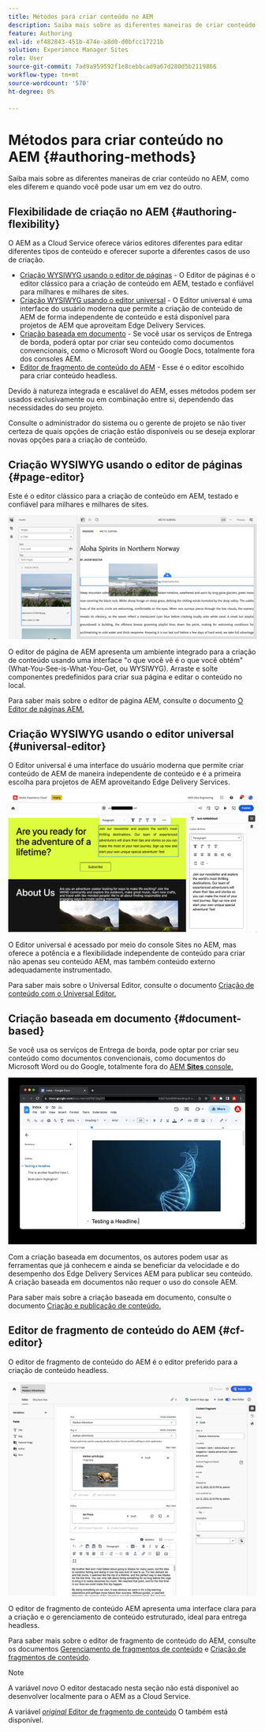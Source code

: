 ```yaml
---
title: Métodos para criar conteúdo no AEM
description: Saiba mais sobre as diferentes maneiras de criar conteúdo no AEM e como elas são diferentes.
feature: Authoring
exl-id: ef482843-451b-474e-a8d0-d0bfcc17221b
solution: Experience Manager Sites
role: User
source-git-commit: 7ad9a959592f1e8cebbcad9a67d280d5b2119866
workflow-type: tm+mt
source-wordcount: '570'
ht-degree: 0%

---
```


# Métodos para criar conteúdo no AEM {#authoring-methods}

Saiba mais sobre as diferentes maneiras de criar conteúdo no AEM, como eles diferem e quando você pode usar um em vez do outro.

## Flexibilidade de criação no AEM {#authoring-flexibility}

O AEM as a Cloud Service oferece vários editores diferentes para editar diferentes tipos de conteúdo e oferecer suporte a diferentes casos de uso de criação.

* [Criação WYSIWYG usando o editor de páginas](#page-editor) - O Editor de páginas é o editor clássico para a criação de conteúdo em AEM, testado e confiável para milhares e milhares de sites.
* [Criação WYSIWYG usando o editor universal](#universal-editor) - O Editor universal é uma interface do usuário moderna que permite a criação de conteúdo de AEM de forma independente de conteúdo e está disponível para projetos de AEM que aproveitam Edge Delivery Services.
* [Criação baseada em documento](#document-based) - Se você usar os serviços de Entrega de borda, poderá optar por criar seu conteúdo como documentos convencionais, como o Microsoft Word ou Google Docs, totalmente fora dos consoles AEM.
* [Editor de fragmento de conteúdo do AEM](#cf-editor) - Esse é o editor escolhido para criar conteúdo headless.

Devido à natureza integrada e escalável do AEM, esses métodos podem ser usados exclusivamente ou em combinação entre si, dependendo das necessidades do seu projeto.

Consulte o administrador do sistema ou o gerente de projeto se não tiver certeza de quais opções de criação estão disponíveis ou se deseja explorar novas opções para a criação de conteúdo.

## Criação WYSIWYG usando o editor de páginas {#page-editor}

Este é o editor clássico para a criação de conteúdo em AEM, testado e confiável para milhares e milhares de sites.

![O editor de páginas AEM](assets/authoring-methods-page-editor.png)

O editor de página de AEM apresenta um ambiente integrado para a criação de conteúdo usando uma interface &quot;o que você vê é o que você obtém&quot; (What-You-See-is-What-You-Get, ou WYSIWYG). Arraste e solte componentes predefinidos para criar sua página e editar o conteúdo no local.

Para saber mais sobre o editor de página AEM, consulte o documento [O Editor de páginas AEM.](/help/sites-cloud/authoring/page-editor/introduction.md)

## Criação WYSIWYG usando o editor universal {#universal-editor}

O Editor universal é uma interface do usuário moderna que permite criar conteúdo de AEM de maneira independente de conteúdo e é a primeira escolha para projetos de AEM aproveitando Edge Delivery Services.

![O Editor universal](assets/authoring-methods-ue.png)

O Editor universal é acessado por meio do console Sites no AEM, mas oferece a potência e a flexibilidade independente de conteúdo para criar não apenas seu conteúdo AEM, mas também conteúdo externo adequadamente instrumentado.

Para saber mais sobre o Universal Editor, consulte o documento [Criação de conteúdo com o Universal Editor.](/help/sites-cloud/authoring/universal-editor/authoring.md)

## Criação baseada em documento  {#document-based}

Se você usa os serviços de Entrega de borda, pode optar por criar seu conteúdo como documentos convencionais, como documentos do Microsoft Word ou do Google, totalmente fora do [AEM **Sites** console.](/help/sites-cloud/authoring/sites-console/introduction.md)

![Edição de conteúdo baseado em documento](assets/authoring-methods-document.jpg)

Com a criação baseada em documentos, os autores podem usar as ferramentas que já conhecem e ainda se beneficiar da velocidade e do desempenho dos Edge Delivery Services AEM para publicar seu conteúdo. A criação baseada em documentos não requer o uso do console AEM.

Para saber mais sobre a criação baseada em documento, consulte o documento [Criação e publicação de conteúdo.](/help/edge/docs/authoring.md)

## Editor de fragmento de conteúdo do AEM {#cf-editor}

O editor de fragmento de conteúdo do AEM é o editor preferido para a criação de conteúdo headless.

![O editor de fragmento de conteúdo do AEM](assets/authoring-methods-cf-editor.png)

O editor de fragmento de conteúdo AEM apresenta uma interface clara para a criação e o gerenciamento de conteúdo estruturado, ideal para entrega headless.

Para saber mais sobre o editor de fragmento de conteúdo do AEM, consulte os documentos [Gerenciamento de fragmentos de conteúdo](/help/sites-cloud/administering/content-fragments/managing.md) e [Criação de fragmentos de conteúdo](/help/sites-cloud/administering/content-fragments/managing.md).

>[!NOTE]
>
>A variável *novo* O editor destacado nesta seção não está disponível ao desenvolver localmente para o AEM as a Cloud Service.
>
>A variável [*original* Editor de fragmento de conteúdo](/help/assets/content-fragments/content-fragments-variations.md) O também está disponível.
